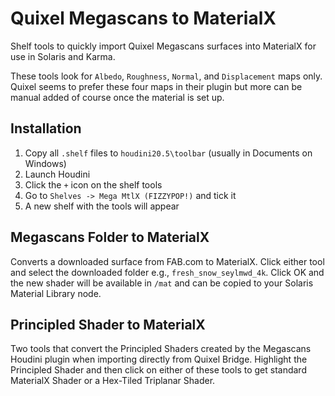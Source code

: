 # Quixel Megascans to MaterialX
Shelf tools to quickly import Quixel Megascans surfaces into MaterialX for use in Solaris and Karma.

These tools look for `Albedo`, `Roughness`, `Normal`, and `Displacement` maps only. Quixel seems to prefer these four maps in their plugin but more can be manual added of course once the material is set up.

## Installation
1. Copy all `.shelf` files to `houdini20.5\toolbar` (usually in Documents on Windows)
2. Launch Houdini
3. Click the `+` icon on the shelf tools
4. Go to `Shelves -> Mega MtlX (FIZZYPOP!)` and tick it
5. A new shelf with the tools will appear

## Megascans Folder to MaterialX
Converts a downloaded surface from FAB.com to MaterialX. Click either tool and select the downloaded folder e.g., `fresh_snow_seylmwd_4k`. Click OK and the new shader will be available in `/mat` and can be copied to your Solaris Material Library node.

## Principled Shader to MaterialX
Two tools that convert the Principled Shaders created by the Megascans Houdini plugin when importing directly from Quixel Bridge. Highlight the Principled Shader and then click on either of these tools to get standard MaterialX Shader or a Hex-Tiled Triplanar Shader.